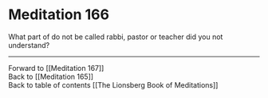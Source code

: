 # Meditation 166

What part of do not be called rabbi, pastor or teacher did you not understand? 

___

Forward to [[Meditation 167]]  
Back to [[Meditation 165]]  
Back to table of contents [[The Lionsberg Book of Meditations]]  